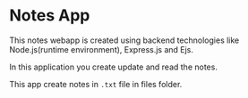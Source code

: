 # Notes App

 This notes webapp is created using backend technologies like Node.js(runtime environment), Express.js and Ejs.

 In this application you create update and read the notes.

 This app create notes in ```.txt``` file in files folder.
